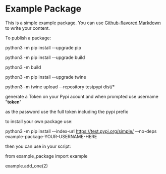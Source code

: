 # Example Package

This is a simple example package. You can use
[Github-flavored Markdown](https://guides.github.com/features/mastering-markdown/)
to write your content.

To publish a package:

python3 -m pip install --upgrade pip

python3 -m pip install --upgrade build

python3 -m build

python3 -m pip install --upgrade twine

python3 -m twine upload --repository testpypi dist/*


generate a Token on your Pypi acount and when prompted use username "__token__"

as the password use the full token including the pypi prefix



to install your own package use:

python3 -m pip install --index-url https://test.pypi.org/simple/ --no-deps example-package-YOUR-USERNAME-HERE

then you can use in your script:

from example_package import example

example.add_one(2)